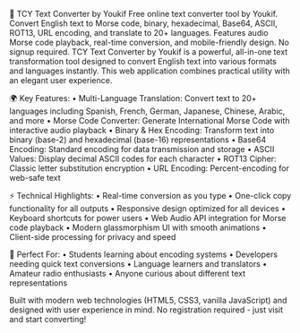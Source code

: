 🌟 TCY Text Converter by Youkif
Free online text converter tool by Youkif. Convert English text to Morse code, binary, hexadecimal, Base64, ASCII, ROT13, URL encoding, and translate to 20+ languages. Features audio Morse code playback, real-time conversion, and mobile-friendly design. No signup required.
TCY Text Converter by Youkif is a powerful, all-in-one text transformation tool designed to convert English text into various formats and languages instantly. This web application combines practical utility with an elegant user experience.

🌍 Key Features:
•  Multi-Language Translation: Convert text to 20+ languages including Spanish, French, German, Japanese, Chinese, Arabic, and more
•  Morse Code Converter: Generate International Morse Code with interactive audio playback
•  Binary & Hex Encoding: Transform text into binary (base-2) and hexadecimal (base-16) representations
•  Base64 Encoding: Standard encoding for data transmission and storage
•  ASCII Values: Display decimal ASCII codes for each character
•  ROT13 Cipher: Classic letter substitution encryption
•  URL Encoding: Percent-encoding for web-safe text

⚡ Technical Highlights:
•  Real-time conversion as you type
•  One-click copy functionality for all outputs
•  Responsive design optimized for all devices
•  Keyboard shortcuts for power users
•  Web Audio API integration for Morse code playback
•  Modern glassmorphism UI with smooth animations
•  Client-side processing for privacy and speed

🎯 Perfect For:
•  Students learning about encoding systems
•  Developers needing quick text conversions
•  Language learners and translators
•  Amateur radio enthusiasts
•  Anyone curious about different text representations

Built with modern web technologies (HTML5, CSS3, vanilla JavaScript) and designed with user experience in mind. No registration required - just visit and start converting!

